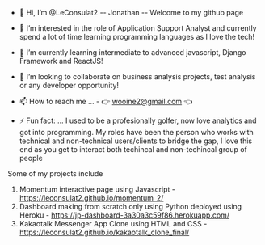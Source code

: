 - 👋 Hi, I’m @LeConsulat2 -- Jonathan -- Welcome to my github page
- 👀 I’m interested in the role of Application Support Analyst and currently spend a lot of time learning programming languages as I love the tech!
- 🌱 I’m currently learning intermediate to advanced javascript, Django Framework and ReactJS!
- 💞️ I’m looking to collaborate on business analysis projects, test analysis or any developer opportunity!
- 📫 How to reach me ... - 👉 wooine2@gmail.com 👈

- ⚡ Fun fact: ... I used to be a profesionally golfer, now love analytics and got into programming. My roles have been the person who works with technical and non-technical users/clients to bridge the gap,
                   I love this end as you get to interact both techincal and non-techincal group of people

Some of my projects include

1. Momentum interactive page using Javascript - https://leconsulat2.github.io/momentum_2/
2. Dashboard making from scratch only using Python deployed using Heroku - https://jp-dashboard-3a30a3c59f86.herokuapp.com/
3. Kakaotalk Messenger App Clone using HTML and CSS - https://leconsulat2.github.io/kakaotalk_clone_final/

<!---
LeConsulat2/LeConsulat2 is a ✨ special ✨ repository because its `README.md` (this file) appears on your GitHub profile.
You can click the Preview link to take a look at your changes.
--->
